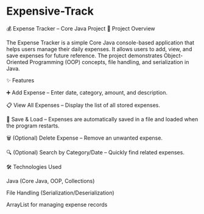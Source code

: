 # Expensive-Track
💰 Expense Tracker – Core Java Project
📌 Project Overview

The Expense Tracker is a simple Core Java console-based application that helps users manage their daily expenses.
It allows users to add, view, and save expenses for future reference. The project demonstrates Object-Oriented Programming (OOP) concepts, file handling, and serialization in Java.

✨ Features

➕ Add Expense – Enter date, category, amount, and description.

📋 View All Expenses – Display the list of all stored expenses.

💾 Save & Load – Expenses are automatically saved in a file and loaded when the program restarts.

🗑 (Optional) Delete Expense – Remove an unwanted expense.

🔍 (Optional) Search by Category/Date – Quickly find related expenses.

🛠 Technologies Used

Java (Core Java, OOP, Collections)

File Handling (Serialization/Deserialization)

ArrayList for managing expense records
